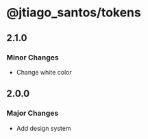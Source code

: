 # @jtiago_santos/tokens

## 2.1.0

### Minor Changes

- Change white color

## 2.0.0

### Major Changes

- Add design system
